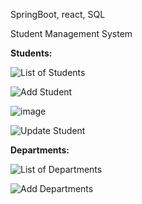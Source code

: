 SpringBoot, react, SQL

Student Management System

**Students:**

![List of Students](https://github.com/user-attachments/assets/a829f4c5-8d7b-4854-89ab-23b3b23a346d)

![Add Student](https://github.com/user-attachments/assets/7d88bc69-0a6b-47d1-843b-809a53caaa15)

![image](https://github.com/user-attachments/assets/1804156e-81cd-459e-8cfa-38953bc63177)

![Update Student](https://github.com/user-attachments/assets/18828d46-1a94-4de2-83d2-a8ea8324223f)


**Departments:**

![List of Departments](https://github.com/user-attachments/assets/d0cfc612-9e9d-42bc-89e3-943e93b06a36)

![Add Departments](https://github.com/user-attachments/assets/987b9d13-9900-47fb-a327-b563edaf60cd)
